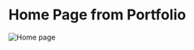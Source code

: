 # Home Page from Portfolio

![Home page](https://user-images.githubusercontent.com/60375214/206609150-dfb801e8-2f50-43a1-9212-df8595026fc6.png)
